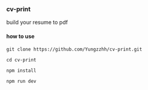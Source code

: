 ### cv-print
build your resume to pdf

#### how to use
```
git clone https://github.com/Yungzzhh/cv-print.git
```

```
cd cv-print
```

```
npm install
```

```
npm run dev
```
